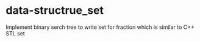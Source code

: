 # data-structrue_set
Implement binary serch tree to write set for fraction which is similar to C++ STL set
